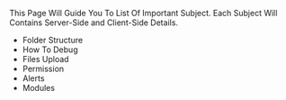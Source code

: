 This Page Will Guide You To List Of Important Subject.
Each Subject Will Contains Server-Side and Client-Side Details.

* Folder Structure 
* How To Debug
* Files Upload
* Permission
* Alerts
* Modules
